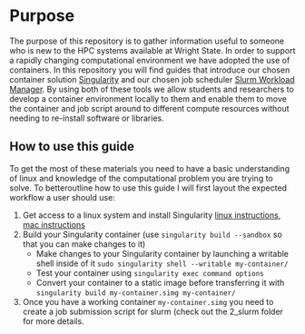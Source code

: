 # Purpose
The purpose of this repository is to gather information useful to someone who is new to the HPC systems available 
at Wright State.  In order to support a rapidly changing computational environment we have adopted the use of 
containers.  In this repository you will find guides that introduce our chosen container solution 
[Singularity](https://singularity.lbl.gov/) 
and our chosen job scheduler [Slurm Workload Manager](https://slurm.schedmd.com/).  By using both of these tools
we allow students and researchers to develop a container environment locally to them and enable them to move 
the container and job script around to different compute resources without needing to re-install software or 
libraries.  

## How to use this guide
To get the most of these materials you need to have a basic understanding of linux and knowledge of the 
computational problem you are trying to solve.  To betteroutline how to use this guide I will first layout the
expected workflow a user should use:
1. Get access to a linux system and install Singularity [linux instructions](https://singularity.lbl.gov/install-linux), [mac instructions](https://singularity.lbl.gov/install-mac)
2. Build your Singularity container (use `singularity build --sandbox` so that you can make changes to it)
   * Make changes to your Singularity container by launching a writable shell inside of it `sudo singularity shell --writable my-container/`
   * Test your container using `singularity exec command options`
   * Convert your container to a static image before transferring it with `singularity build my-container.simg my-container/`
3. Once you have a working container `my-container.simg` you need to create a job submission script for slurm (check out the 2_slurm folder for more details.


